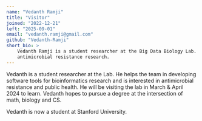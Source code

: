 ```yaml
---
name: "Vedanth Ramji"
title: "Visitor"
joined: "2022-12-21"
left: "2025-09-01"
email: "vedanth.ramji@gmail.com"
github: "Vedanth-Ramji"
short_bio: >
    Vedanth Ramji is a student researcher at the Big Data Biology Lab. He has a background in bioinformatics and is interested in
    antimicrobial resistance research.
---
```


Vedanth is a student researcher at the Lab. He helps the team in developing software tools for bioinformatics research and is interested in antimicrobial resistance and public health. He will be visiting the lab in March & April 2024 to learn. Vedanth hopes to pursue a degree at the intersection of math, biology and CS. 

Vedanth is now a student at Stanford University.
